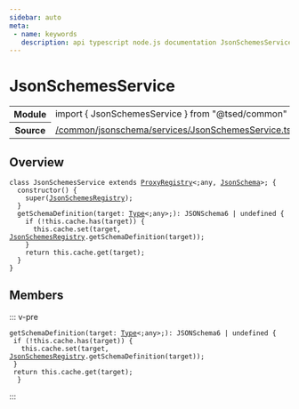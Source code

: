 ```yaml
---
sidebar: auto
meta:
 - name: keywords
   description: api typescript node.js documentation JsonSchemesService service
---
```

# JsonSchemesService <Badge text="Service" type="service"/>
<!-- Summary -->
<section class="symbol-info"><table class="is-full-width"><tbody><tr><th>Module</th><td><div class="lang-typescript"><span class="token keyword">import</span> { JsonSchemesService }&nbsp;<span class="token keyword">from</span>&nbsp;<span class="token string">"@tsed/common"</span></div></td></tr><tr><th>Source</th><td><a href="https://github.com/Romakita/ts-express-decorators/blob/v4.30.2/src//common/jsonschema/services/JsonSchemesService.ts#L0-L0">/common/jsonschema/services/JsonSchemesService.ts</a></td></tr></tbody></table></section>

<!-- Overview -->
## Overview


<pre><code class="typescript-lang "><span class="token keyword">class</span> JsonSchemesService <span class="token keyword">extends</span> <a href="/api/core/class/ProxyRegistry.html"><span class="token">ProxyRegistry</span></a>&lt<span class="token punctuation">;</span><span class="token keyword">any</span><span class="token punctuation">,</span> <a href="/api/common/jsonschema/class/JsonSchema.html"><span class="token">JsonSchema</span></a>&gt<span class="token punctuation">;</span> <span class="token punctuation">{</span>
  <span class="token keyword">constructor</span><span class="token punctuation">(</span><span class="token punctuation">)</span> <span class="token punctuation">{</span>
    <span class="token function">super</span><span class="token punctuation">(</span><a href="/api/common/jsonschema/registries/JsonSchemesRegistry.html"><span class="token">JsonSchemesRegistry</span></a><span class="token punctuation">)</span><span class="token punctuation">;</span>
  <span class="token punctuation">}</span>
  <span class="token function">getSchemaDefinition</span><span class="token punctuation">(</span>target<span class="token punctuation">:</span> <a href="/api/core/interfaces/Type.html"><span class="token">Type</span></a>&lt<span class="token punctuation">;</span><span class="token keyword">any</span>&gt<span class="token punctuation">;</span><span class="token punctuation">)</span><span class="token punctuation">:</span> JSONSchema6 | undefined <span class="token punctuation">{</span>
    if <span class="token punctuation">(</span>!this.cache.<span class="token function">has</span><span class="token punctuation">(</span>target<span class="token punctuation">)</span><span class="token punctuation">)</span> <span class="token punctuation">{</span>
      this.cache.<span class="token function">set</span><span class="token punctuation">(</span>target<span class="token punctuation">,</span> <a href="/api/common/jsonschema/registries/JsonSchemesRegistry.html"><span class="token">JsonSchemesRegistry</span></a>.<span class="token function">getSchemaDefinition</span><span class="token punctuation">(</span>target<span class="token punctuation">)</span><span class="token punctuation">)</span><span class="token punctuation">;</span>
    <span class="token punctuation">}</span>
    return this.cache.<span class="token function">get</span><span class="token punctuation">(</span>target<span class="token punctuation">)</span><span class="token punctuation">;</span>
  <span class="token punctuation">}</span>
<span class="token punctuation">}</span></code></pre>



<!-- Members -->




## Members


::: v-pre

<div class="method-overview">
<pre><code class="typescript-lang "><span class="token function">getSchemaDefinition</span><span class="token punctuation">(</span>target<span class="token punctuation">:</span> <a href="/api/core/interfaces/Type.html"><span class="token">Type</span></a>&lt<span class="token punctuation">;</span><span class="token keyword">any</span>&gt<span class="token punctuation">;</span><span class="token punctuation">)</span><span class="token punctuation">:</span> JSONSchema6 | undefined <span class="token punctuation">{</span>
 if <span class="token punctuation">(</span>!this.cache.<span class="token function">has</span><span class="token punctuation">(</span>target<span class="token punctuation">)</span><span class="token punctuation">)</span> <span class="token punctuation">{</span>
   this.cache.<span class="token function">set</span><span class="token punctuation">(</span>target<span class="token punctuation">,</span> <a href="/api/common/jsonschema/registries/JsonSchemesRegistry.html"><span class="token">JsonSchemesRegistry</span></a>.<span class="token function">getSchemaDefinition</span><span class="token punctuation">(</span>target<span class="token punctuation">)</span><span class="token punctuation">)</span><span class="token punctuation">;</span>
 <span class="token punctuation">}</span>
 return this.cache.<span class="token function">get</span><span class="token punctuation">(</span>target<span class="token punctuation">)</span><span class="token punctuation">;</span>
  <span class="token punctuation">}</span></code></pre>

</div>



:::